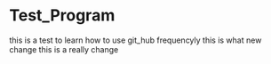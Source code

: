 # Test_Program
this is a test to learn how to use git_hub frequencyly
this is what new change
this is a really change
